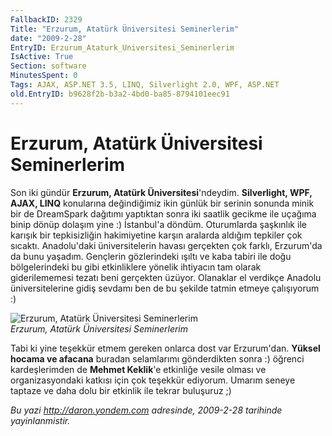 ```yaml
---
FallbackID: 2329
Title: "Erzurum, Atatürk Üniversitesi Seminerlerim"
date: "2009-2-28"
EntryID: Erzurum_Ataturk_Universitesi_Seminerlerim
IsActive: True
Section: software
MinutesSpent: 0
Tags: AJAX, ASP.NET 3.5, LINQ, Silverlight 2.0, WPF, ASP.NET
old.EntryID: b9628f2b-b3a2-4bd0-ba85-8794101eec91
---
```

# Erzurum, Atatürk Üniversitesi Seminerlerim
Son iki gündür **Erzurum, Atatürk Üniversitesi**'ndeydim. **Silverlight,
WPF, AJAX, LINQ** konularına değindiğimiz ikin günlük bir serinin
sonunda minik bir de DreamSpark dağıtımı yaptıktan sonra iki saatlik
gecikme ile uçağıma binip dönüp dolaşım yine :) İstanbul'a döndüm.
Oturumlarda şaşkınlık ile karışık bir tepkisizliğin hakimiyetine karşın
aralarda aldığım tepkiler çok sıcaktı. Anadolu'daki üniversitelerin
havası gerçekten çok farklı, Erzurum'da da bunu yaşadım. Gençlerin
gözlerindeki ışıltı ve kaba tabiri ile doğu bölgelerindeki bu gibi
etkinliklere yönelik ihtiyacın tam olarak giderilememesi tezatı beni
gerçekten üzüyor. Olanaklar el verdikçe Anadolu üniversitelerine gidiş
sevdamı ben de bu şekilde tatmin etmeye çalışıyorum :)

![Erzurum, Atatürk Üniversitesi
Seminerlerim](media/Erzurum_Ataturk_Universitesi_Seminerlerim/27022009_1.jpg)\
*Erzurum, Atatürk Üniversitesi Seminerlerim*

Tabi ki yine teşekkür etmem gereken onlarca dost var Erzurum'dan.
**Yüksel hocama ve afacana** buradan selamlarımı gönderdikten sonra :)
öğrenci kardeşlerimden de **Mehmet Keklik**'e etkinliğe vesile olması ve
organizasyondaki katkısı için çok teşekkür ediyorum. Umarım seneye
taptaze ve daha dolu bir etkinlik ile tekrar buluşuruz ;)



*Bu yazi http://daron.yondem.com adresinde, 2009-2-28 tarihinde yayinlanmistir.*
